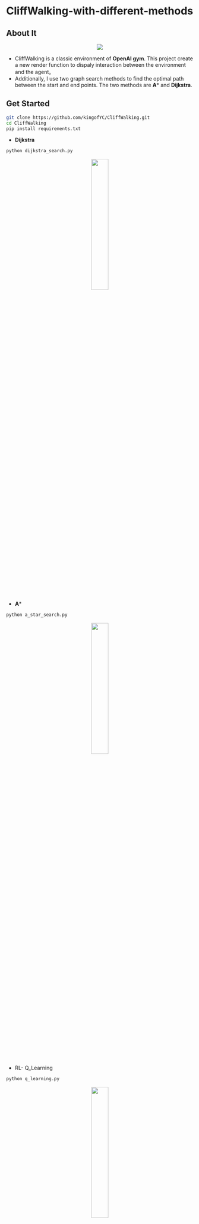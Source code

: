# CliffWalking-with-different-methods
## About It

<div align=center>
<img src="https://github.com/kingofYC/CliffWalking/blob/main/result/cliffwalking.png" > 
</div>

* CliffWalking is a classic environment of **OpenAI gym**. This project create a new render function to dispaly interaction between the environment and the agent。
* Additionally, I use two graph search methods to find the optimal path between the start and end points. The two methods are **A*** and **Dijkstra**.

## Get Started

```bash
git clone https://github.com/kingofYC/CliffWalking.git
cd CliffWalking
pip install requirements.txt
```

* **Dijkstra**

```bash
python dijkstra_search.py
```
<div align=center>
<img src="https://github.com/kingofYC/CliffWalking/blob/main/result/dijkstra.png"  width="30%" height="30%" > 
</div>

* **A***

```bash
python a_star_search.py
```
<div align=center>
<img src="https://github.com/kingofYC/CliffWalking/blob/main/result/a_star.png"  width="30%" height="30%" > 
</div>

* RL- Q_Learning

```bash
python q_learning.py
```
<div align=center>
<img src="https://github.com/kingofYC/CliffWalking/blob/main/result/q_learning.gif"  width="30%" height="30%" > 
</div>

>q_table
<div align=center>
<img src="https://github.com/kingofYC/CliffWalking/blob/main/result/q_table.png"  width="60%" height="60%" > 
</div>
  
